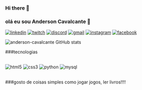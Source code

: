 ### Hi there 👋

<!--
**anderson-cavalcante/anderson-cavalcante** is a ✨ _special_ ✨ repository because its `README.md` (this file) appears on your GitHub profile.

Here are some ideas to get you started:

- 🔭 I’m currently working on ...
- 🌱 I’m currently learning ...
- 👯 I’m looking to collaborate on ...
- 🤔 I’m looking for help with ...
- 💬 Ask me about ...
- 📫 How to reach me: ...
- 😄 Pronouns: ...
- ⚡ Fun fact: ...
-->

### olá eu sou Anderson Cavalcante 🐅 

[![linkedin](https://img.shields.io/badge/LinkedIn-0077B5?style=for-the-badge&logo=linkedin&logoColor=white)](https://www.linkedin.com/in/anderson-freitas-08b300223/)
[![twitch](https://img.shields.io/badge/Twitch-9146FF?style=for-the-badge&logo=twitch&logoColor=white)](https://dashboard.twitch.tv/u/anderson68cavalcante/settings/channel)
[![discord](https://img.shields.io/badge/Discord-7289DA?style=for-the-badge&logo=discord&logoColor=white)](https://andersonfreitas68#5228)
[![gmail](https://img.shields.io/badge/Gmail-D14836?style=for-the-badge&logo=gmail&logoColor=white)](https://andersonluiz.freitas68@gmail.com)
[![instagram](https://img.shields.io/badge/Instagram-E4405F?style=for-the-badge&logo=instagram&logoColor=white)](https://www.instagram.com/anderson.freitas.3990/)
[![facebook](https://img.shields.io/badge/Facebook-1877F2?style=for-the-badge&logo=facebook&logoColor=white)](https://web.facebook.com/anderson.freitas.3990)


![anderson-cavalcante GitHub stats](https://github-readme-stats.vercel.app/api?username=anderson-cavalcante&show_icons=true&theme=dracula)

###tecnologias

<div stile="display: inline_block"><br/>
<img alt="html5" src="https://img.shields.io/badge/HTML5-E34F26?style=for-the-badge&logo=html5&logoColor=white"/>
<img alt="css3" src="https://img.shields.io/badge/CSS3-1572B6?style=for-the-badge&logo=css3&logoColor=white"/>
<img alt="python" src="https://img.shields.io/badge/Python-3776AB?style=for-the-badge&logo=python&logoColor=white"/>
<img alt="mysql" src="https://img.shields.io/badge/MySQL-00000F?style=for-the-badge&logo=mysql&logoColor=white"/>       
</div><br>

###gosto de coisas simples como jogar jogos, ler livros!!!!
